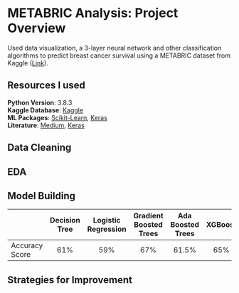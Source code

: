 # METABRIC Analysis: Project Overview
Used data visualization, a 3-layer neural network and other classification algorithms to predict breast cancer survival using a METABRIC dataset from Kaggle ([Link](https://www.kaggle.com/kershtheva/starter-breast-cancer-gene-expression-3925d3a5-5)).

## Resources I used 
**Python Version**: 3.8.3 <br>
**Kaggle Database**: [Kaggle](https://www.kaggle.com/raghadalharbi/breast-cancer-gene-expression-profiles-metabric) <br>
**ML Packages**: [Scikit-Learn](https://scikit-learn.org/stable/), [Keras](https://keras.io/) <br>
**Literature**: [Medium](https://towardsdatascience.com/a-beginners-guide-to-xgboost-87f5d4c30ed7), [Keras](https://machinelearningmastery.com/tutorial-first-neural-network-python-keras/)

## Data Cleaning

## EDA

## Model Building

|                | Decision Tree | Logistic Regression | Gradient Boosted Trees | Ada Boosted Trees | XGBoost | 3-Layer NN |
|----------------|:-------------:|:-------------------:|:----------------------:|:-----------------:|:-------:|:----------:|
| Accuracy Score |      61%      |         59%         |           67%          |       61.5%       |   65%   |     61%    |

## Strategies for Improvement
